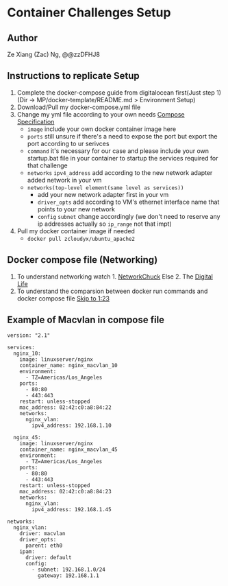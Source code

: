 # Container Challenges Setup

## Author
Ze Xiang (Zac) Ng, @@zzDFHJ8

## Instructions to replicate Setup
1. Complete the docker-compose guide from digitalocean first(Just step 1) (Dir -> MP/docker-template/README.md > Environment Setup)
2. Download/Pull my docker-compose.yml file
3. Change my yml file according to your own needs [Compose Specification](https://docs.docker.com/compose/compose-file/)
   - `image` include your own docker container image here
   - `ports` still unsure if there's a need to expose the port but export the port according to ur serivces
   - `command` it's necessary for our case and please include your own startup.bat file in your container to startup the services required for that challenge
   - `networks` `ipv4_address` add according to the new network adapter added network in your vm
   - `networks(top-level element(same level as services))`
      - add your new network adapter first in your vm
      - `driver_opts` add according to VM's ethernet interface name that points to your new network
      - `config` `subnet` change accordingly (we don't need to reserve any ip addresses actually so `ip_range` not that impt)
4. Pull my docker container image if needed
   - `docker pull zcloudyx/ubuntu_apache2`


## Docker compose file (Networking)
1. To understand networking watch 1. [NetworkChuck](https://www.youtube.com/watch?v=bKFMS5C4CG0&t=1202s&ab_channel=NetworkChuck) Else 2. The [Digital Life](https://www.youtube.com/watch?v=5grbXvV_DSk&ab_channel=TheDigitalLife)
2. To understand the comparsion between docker run commands and docker compose file [Skip to 1:23](https://www.youtube.com/watch?v=MVIcrmeV_6c&ab_channel=TechWorldwithNana)

## Example of Macvlan in compose file
```
version: "2.1"

services:
  nginx_10:
    image: linuxserver/nginx
    container_name: nginx_macvlan_10
    environment:
      - TZ=Americas/Los_Angeles
    ports:
      - 80:80
      - 443:443
    restart: unless-stopped
    mac_address: 02:42:c0:a8:84:22
    networks: 
      nginx_vlan:
        ipv4_address: 192.168.1.10

  nginx_45:
    image: linuxserver/nginx
    container_name: nginx_macvlan_45
    environment:
      - TZ=Americas/Los_Angeles
    ports:
      - 80:80
      - 443:443
    restart: unless-stopped
    mac_address: 02:42:c0:a8:84:23
    networks: 
      nginx_vlan:
        ipv4_address: 192.168.1.45

networks:
  nginx_vlan:
    driver: macvlan
    driver_opts:
      parent: eth0
    ipam:
      driver: default
      config:
        - subnet: 192.168.1.0/24
          gateway: 192.168.1.1

```
